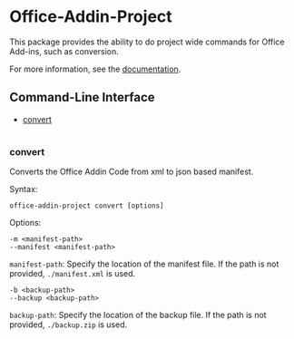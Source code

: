 # Office-Addin-Project

This package provides the ability to do project wide commands for Office Add-ins, such as conversion.

For more information, see the [documentation](
https://docs.microsoft.com/en-us/office/dev/add-ins/develop/add-in-manifests).

## Command-Line Interface

* [convert](#info)

#

### convert

Converts the Office Addin Code from xml to json based manifest.

Syntax:

`office-addin-project convert [options]`

Options:

`-m <manifest-path>`<br>
`--manifest <manifest-path>`

`manifest-path`: Specify the location of the manifest file. If the path is not provided, `./manifest.xml` is used.

`-b <backup-path>`<br>
`--backup <backup-path>`

`backup-path`: Specify the location of the backup file. If the path is not provided, `./backup.zip` is used.
